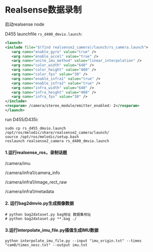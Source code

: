 # Realsense数据录制

启动realsense node

D455 launchfile `rs_d400_dmvio.launch`:

```xml
<launch>
<include file="$(find realsense2_camera)/launch/rs_camera.launch">  
   <arg name="enable_gyro" value="true" />  
   <arg name="enable_accel" value="true" />  
   <arg name="unite_imu_method" value="linear_interpolation" />  
   <arg name="color_width" value="640" />  
   <arg name="color_height" value="480" />  
   <arg name="color_fps" value="30" />  
   <arg name="enable_infra1" value="true" />  
   <arg name="enable_infra2" value="true" />  
   <arg name="infra_width" value="640" />  
   <arg name="infra_height" value="480" />  
   <arg name="infra_fps" value="30" />  
</include>  
<rosparam> /camera/stereo_module/emitter_enabled: 2</rosparam>
</launch>
```

run D455/D435i:

```shell
sudo cp rs_d455_dmvio.launch /opt/ros/melodic/share/realsense2_camera/launch/
source /opt/ros/melodic/setup.bash
roslaunch realsense2_camera rs_d400_dmvio.launch
```


#### 1.运行realsense_ros，录制话题


/camera/imu

/camera/infra1/camera_info

/camera/infra1/image_rect_raw

/camera/infra1/metadata

#### 2. 运行bag2dmvio.py生成图像数据

```
# python bag2dataset.py bag地址 数据集地址
# python bag2dataset.py **.bag ./
```

#### 3.运行interpolate_imu_file.py插值生成IMU数据

```
python interpolate_imu_file.py --input "imu_origin.txt" --times "cam0/times_nesc.txt" --output imu.txt
```

